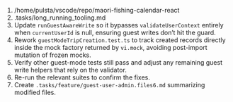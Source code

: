 1. /home/pulsta/vscode/repo/maori-fishing-calendar-react
2. .tasks/long_running_tooling.md
3. Update `runGuestAwareWrite` so it bypasses `validateUserContext` entirely when `currentUserId` is null, ensuring guest writes don’t hit the guard.
4. Rework `guestModeTripCreation.test.ts` to track created records directly inside the mock factory returned by `vi.mock`, avoiding post-import mutation of frozen mocks.
5. Verify other guest-mode tests still pass and adjust any remaining guest write helpers that rely on the validator.
6. Re-run the relevant suites to confirm the fixes.
7. Create `.tasks/feature/guest-user-admin.files6.md` summarizing modified files.
